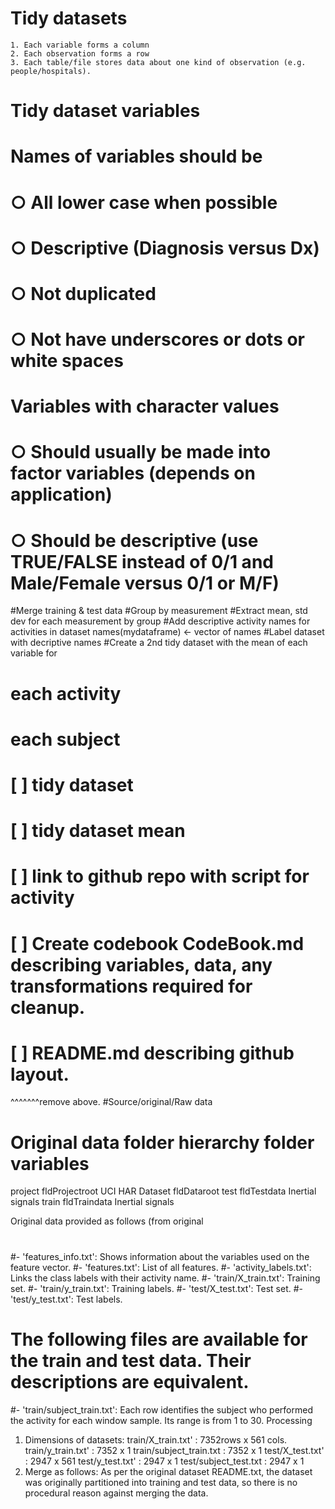 # Tidy datasets
	1. Each variable forms a column 
	2. Each observation forms a row
	3. Each table/file stores data about one kind of observation (e.g. people/hospitals). 
# Tidy dataset variables
#	Names of variables should be 
#	○ All lower case when possible 
#	○ Descriptive (Diagnosis versus Dx) 
#	○ Not duplicated 
#	○ Not have underscores or dots or white spaces 
# Variables with character values 
#   ○ Should usually be made into factor variables (depends on application) 
#	○ Should be descriptive (use TRUE/FALSE instead of 0/1 and Male/Female versus 0/1 or M/F) 


#Merge training & test data
#Group by measurement
#Extract mean, std dev for each measurement by group
#Add descriptive activity names for activities in dataset      names(mydataframe) <- vector of names 
#Label dataset with decriptive names
#Create a 2nd tidy dataset with the mean of each variable for 
#  each activity
#  each subject


# [ ] tidy dataset
# [ ] tidy dataset mean
# [ ] link to github repo with script for activity
# [ ] Create codebook CodeBook.md describing variables, data, any transformations required for cleanup.
# [ ] README.md describing github layout.
^^^^^^^remove above.
#Source/original/Raw data
# Original data folder hierarchy	folder variables
project								fldProjectroot
 UCI HAR Dataset					fldDataroot
    test							fldTestdata
       Inertial signals
    train							fldTraindata
       Inertial signals
	   
 
Original data provided as follows (from original 
#
#- 'features_info.txt': Shows information about the variables used on the feature vector.
#- 'features.txt': List of all features.
#- 'activity_labels.txt': Links the class labels with their activity name.
#- 'train/X_train.txt': Training set.
#- 'train/y_train.txt': Training labels.
#- 'test/X_test.txt': Test set.
#- 'test/y_test.txt': Test labels.

# The following files are available for the train and test data. Their descriptions are equivalent. 
#- 'train/subject_train.txt': Each row identifies the subject who performed the activity for each window sample. Its range is from 1 to 30. 
Processing
1. Dimensions of datasets:
train/X_train.txt'      : 7352rows x 561 cols.
train/y_train.txt'      : 7352 x 1
train/subject_train.txt : 7352 x 1
test/X_test.txt'        : 2947 x 561
test/y_test.txt'        : 2947 x 1
test/subject_test.txt   : 2947 x 1
2. Merge as follows:
As per the original dataset README.txt, the dataset was originally partitioned into training and test data, so there is
no procedural reason against merging the data.

